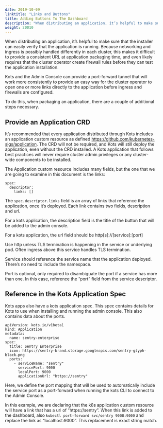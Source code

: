 ```yaml
---
date: 2019-10-09
linktitle: "Links and Buttons"
title: Adding Buttons To The Dashboard
description: "When distributing an application, it’s helpful to make sure that the installer can easily verify that the application is running. Because networking and ingress is possibly handled differently in each cluster, this makes it difficult to provide a consistent URL at application packaging time, and even likely requires that the cluster operator create firewall rules before they can test the application installation."
weight: 20010
---
```


When distributing an application, it’s helpful to make sure that the installer can easily verify that the application is running. Because networking and ingress is possibly handled differently in each cluster, this makes it difficult to provide a consistent URL at application packaging time, and even likely requires that the cluster operator create firewall rules before they can test the application installation.

Kots and the Admin Console can provide a port-forward tunnel that will work more consistently to provide an easy way for the cluster operator to open one or more links directly to the application before ingress and firewalls are configured.

To do this, when packaging an application, there are a couple of additional steps necessary.

## Provide an Application CRD
It’s recommended that every application distributed through Kots includes an application custom resource as defined https://github.com/kubernetes-sigs/application. The CRD will not be required, and Kots will still deploy the application, even without the CRD installed. A Kots application that follows best practices will never require cluster admin privileges or any cluster-wide components to be installed.

The Application custom resource includes many fields, but the one that we are going to examine in this document is the links:

```
spec:
  descriptor:
    links: []
```

The `spec.descriptor.links` field is an array of links that reference the application, once it’s deployed. Each link contains two fields, description and url.

For a kots application, the description field is the title of the button that will be added to the admin console.

For a kots application, the url field should be http[s]://[service]:[port]

Use http unless TLS termination is happening in the service or underlying pod. Often ingress above this service handles TLS termination.

Service should reference the service name that the application deployed. There’s no need to include the namespace.

Port is optional, only required to disambiguate the port if a service has more than one. In this case, reference the “port” field from the service descriptor.

## Reference in the Kots Application Spec
Kots apps also have a kots application spec. This spec contains details for Kots to use when installing and running the admin console. This also contains data about the ports.

```
apiVersion: kots.io/v1beta1
kind: Application
metadata:
  name: sentry-enterprise
spec:
  title: Sentry Enterprise
  icon: https://sentry-brand.storage.googleapis.com/sentry-glyph-black.png
  ports:
    - serviceName: "sentry"
      servicePort: 9000
      localPort: 9000
      applicationUrl: "https://sentry"
 ```

Here, we define the port mapping that will be used to automatically include the service port as a port-forward when running the kots CLI to connect to the Admin Console.

In this example, we are declaring that the k8s application custom resource will have a link that has a url of “https://sentry”. When this link is added to the dashboard, also `kubectl port-forward svc/sentry 9000:9000` and replace the link as “localhost:9000”. This replacement is exact string match.



